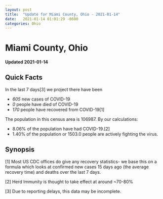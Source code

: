 ```yaml
---
layout: post
title:  "Update for Miami County, Ohio - 2021-01-14"
date:   2021-01-14 01:01:29 -0600
categories: Ohio
---
```


# Miami County, Ohio
#### Updated 2021-01-14

## Quick Facts

In the last 7 days[3] we project there have been
- *605* new cases of COVID-19
- *0* people have died of COVID-19
- *170* people have recovered from COVID-19[1]

The population in this census area is 106987. By our calculations:
- 8.06% of the population have had COVID-19.[2]
- 1.40% of the population or 1503.0 people are actively fighting the virus.

## Synopsis




[1] Most US CDC offices do give any recovery statistics- we base this on a formula which looks at confirmed new cases
15 days ago (the average recovery time) and deaths over the last 7 days.

[2] Herd Immunity is thought to take effect at around ~70-80%

[3] Due to reporting delays, this data may be incomplete.
 
    
